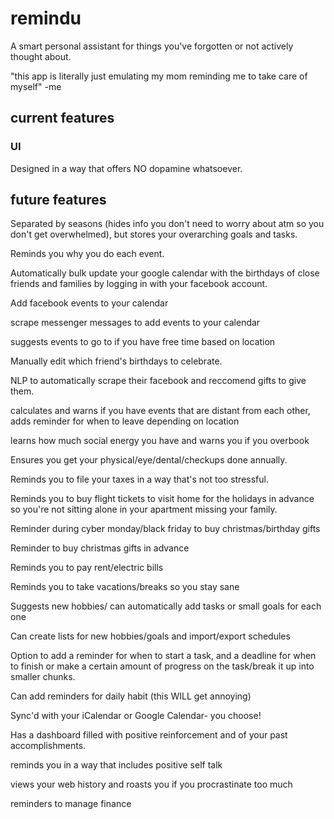 # remindu
A smart personal assistant for things you've forgotten or not actively thought about.

"this app is literally just emulating my mom reminding me to take care of myself" -me

## current features

### UI
Designed in a way that offers NO dopamine whatsoever.

## future features 

Separated by seasons (hides info you don't need to worry about atm so you don't get overwhelmed), but stores your overarching goals and tasks. 

Reminds you why you do each event.

Automatically bulk update your google calendar with the birthdays of close friends and families by logging in with your facebook account.

Add facebook events to your calendar

scrape messenger messages to add events to your calendar

suggests events to go to if you have free time based on location

Manually edit which friend's birthdays to celebrate.

NLP to automatically scrape their facebook and reccomend gifts to give them.

calculates and warns if you have events that are distant from each other, adds reminder for when to leave depending on location

learns how much social energy you have and warns you if you overbook

Ensures you get your physical/eye/dental/checkups done annually.

Reminds you to file your taxes in a way that's not too stressful.

Reminds you to buy flight tickets to visit home for the holidays in advance so you're not sitting alone in your apartment missing your family.

Reminder during cyber monday/black friday to buy christmas/birthday gifts

Reminder to buy christmas gifts in advance

Reminds you to pay rent/electric bills

Reminds you to take vacations/breaks so you stay sane

Suggests new hobbies/ can automatically add tasks or small goals for each one

Can create lists for new hobbies/goals and import/export schedules

Option to add a reminder for when to start a task, and a deadline for when to finish or make a certain amount of progress on the task/break it up into smaller chunks. 

Can add reminders for daily habit (this WILL get annoying)

Sync'd with your iCalendar or Google Calendar- you choose!

Has a dashboard filled with positive reinforcement and of your past accomplishments.

reminds you in a way that includes positive self talk

views your web history and roasts you if you procrastinate too much

reminders to manage finance
